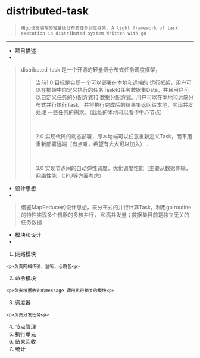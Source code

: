 distributed-task
================

> ` 用go语言编写的轻量级分布式任务调度框架. A light framework of task execution in distributed system Written with go `
> 

---

- 项目描述
-
> distributed-task 是一个开源的轻量级分布式任务调度框架，
> >
> > <p>当前1.0 目标是实现一个可以部署在本地和远端的
> > 运行框架，用户可以在框架中自定义执行的任务Task和任务数据集Data，并且用户可以自定义任务的分配方式和
> > 数据分配方式。用户可以在本地和远端分布式并行执行Task，并将执行完成后的结果集返回给本地，实现并发处理
> >一些任务的需求。（此处的本地可以看作中心节点）<p>
> ><br>
> ><p>2.0 实现代码的动态部署，即本地端可以任意重新定义Task，而不用重新部署远端（有点难，希望有大大可以加入）
> >.<p><br>
> > <p> 3.0 实现节点间的自动弹性调度，优化调度性能（主要从数据传输，网络性能，CPU等方面考虑）<p>
>  

	
- 设计思想
- 
> 借鉴MapReduce的设计思想，来分布式的并行计算Task，利用go routine 的特性实现多个机器的多核并行，
> 和高并发量；数据集目前是独立无关的任务数据

- 模块和设计
-

  1. 网络模块

  	<p>负责网络传输，监听，心跳包<p>
  2. 命令模块
  
  	<p>负责根据收到的message 调用执行相关的模块<p>
  3. 调度器
  
  	<p>负责分发任务<p>
  4. 节点管理
  5. 执行单元
  6. 结果回收
  7. 统计
  
  
  












